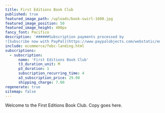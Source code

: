 ```yaml
---
title: First Editions Book Club
published: true
featured_image_path: /uploads/book-swirl-1600.jpg
featured_image_position: 50
featured_image_height: 400px
fancy_font: Pacifico
description: '######Subscription payments processed by
![Subscribe now with PayPal](https://www.paypalobjects.com/webstatic/en_US/logo/pp_cc_mark_74x46.png)'
include: ecommerce/febc-landing.html
subscriptions:
  - subscription:
      name: 'First Editions Book Club'
      t3_duration_unit: M
      p3_duration: 1
      subscription_recurring_time: 4
      a3_subscription_price: 29.00
      shipping_charge: 7.00
regenerate: true
sitemap: false
---
```


Welcome to the First Editions Book Club. Copy goes here.
